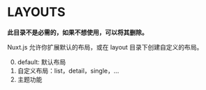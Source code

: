 # LAYOUTS

**此目录不是必需的，如果不想使用，可以将其删除。**

Nuxt.js 允许你扩展默认的布局，或在 layout 目录下创建自定义的布局。

0. default: 默认布局
1. 自定义布局：list，detail，single，...
2. 主题功能
